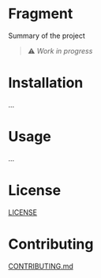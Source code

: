 Fragment
========

Summary of the project

> :warning: *Work in progress*

# Installation

...

# Usage

...

# License

[LICENSE](LICENSE)

# Contributing

[CONTRIBUTING.md](CONTRIBUTING.md)
